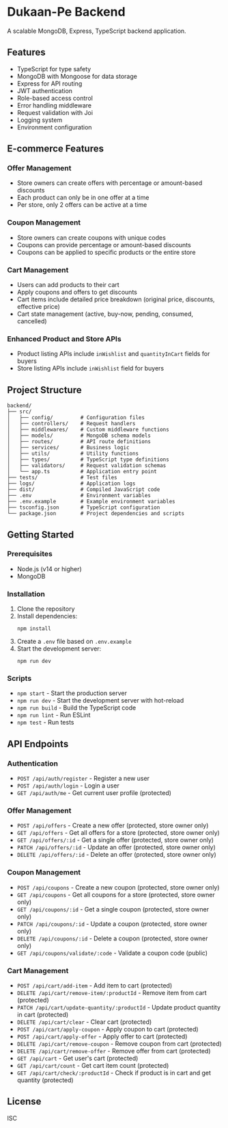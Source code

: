 # Dukaan-Pe Backend

A scalable MongoDB, Express, TypeScript backend application.

## Features

- TypeScript for type safety
- MongoDB with Mongoose for data storage
- Express for API routing
- JWT authentication
- Role-based access control
- Error handling middleware
- Request validation with Joi
- Logging system
- Environment configuration

## E-commerce Features

### Offer Management

- Store owners can create offers with percentage or amount-based discounts
- Each product can only be in one offer at a time
- Per store, only 2 offers can be active at a time

### Coupon Management

- Store owners can create coupons with unique codes
- Coupons can provide percentage or amount-based discounts
- Coupons can be applied to specific products or the entire store

### Cart Management

- Users can add products to their cart
- Apply coupons and offers to get discounts
- Cart items include detailed price breakdown (original price, discounts, effective price)
- Cart state management (active, buy-now, pending, consumed, cancelled)

### Enhanced Product and Store APIs

- Product listing APIs include `inWishlist` and `quantityInCart` fields for buyers
- Store listing APIs include `inWishlist` field for buyers

## Project Structure

```
backend/
├── src/
│   ├── config/         # Configuration files
│   ├── controllers/    # Request handlers
│   ├── middlewares/    # Custom middleware functions
│   ├── models/         # MongoDB schema models
│   ├── routes/         # API route definitions
│   ├── services/       # Business logic
│   ├── utils/          # Utility functions
│   ├── types/          # TypeScript type definitions
│   ├── validators/     # Request validation schemas
│   └── app.ts          # Application entry point
├── tests/              # Test files
├── logs/               # Application logs
├── dist/               # Compiled JavaScript code
├── .env                # Environment variables
├── .env.example        # Example environment variables
├── tsconfig.json       # TypeScript configuration
└── package.json        # Project dependencies and scripts
```

## Getting Started

### Prerequisites

- Node.js (v14 or higher)
- MongoDB

### Installation

1. Clone the repository
2. Install dependencies:
   ```
   npm install
   ```
3. Create a `.env` file based on `.env.example`
4. Start the development server:
   ```
   npm run dev
   ```

### Scripts

- `npm start` - Start the production server
- `npm run dev` - Start the development server with hot-reload
- `npm run build` - Build the TypeScript code
- `npm run lint` - Run ESLint
- `npm test` - Run tests

## API Endpoints

### Authentication

- `POST /api/auth/register` - Register a new user
- `POST /api/auth/login` - Login a user
- `GET /api/auth/me` - Get current user profile (protected)

### Offer Management

- `POST /api/offers` - Create a new offer (protected, store owner only)
- `GET /api/offers` - Get all offers for a store (protected, store owner only)
- `GET /api/offers/:id` - Get a single offer (protected, store owner only)
- `PATCH /api/offers/:id` - Update an offer (protected, store owner only)
- `DELETE /api/offers/:id` - Delete an offer (protected, store owner only)

### Coupon Management

- `POST /api/coupons` - Create a new coupon (protected, store owner only)
- `GET /api/coupons` - Get all coupons for a store (protected, store owner only)
- `GET /api/coupons/:id` - Get a single coupon (protected, store owner only)
- `PATCH /api/coupons/:id` - Update a coupon (protected, store owner only)
- `DELETE /api/coupons/:id` - Delete a coupon (protected, store owner only)
- `GET /api/coupons/validate/:code` - Validate a coupon code (public)

### Cart Management

- `POST /api/cart/add-item` - Add item to cart (protected)
- `DELETE /api/cart/remove-item/:productId` - Remove item from cart (protected)
- `PATCH /api/cart/update-quantity/:productId` - Update product quantity in cart (protected)
- `DELETE /api/cart/clear` - Clear cart (protected)
- `POST /api/cart/apply-coupon` - Apply coupon to cart (protected)
- `POST /api/cart/apply-offer` - Apply offer to cart (protected)
- `DELETE /api/cart/remove-coupon` - Remove coupon from cart (protected)
- `DELETE /api/cart/remove-offer` - Remove offer from cart (protected)
- `GET /api/cart` - Get user's cart (protected)
- `GET /api/cart/count` - Get cart item count (protected)
- `GET /api/cart/check/:productId` - Check if product is in cart and get quantity (protected)

## License

ISC
